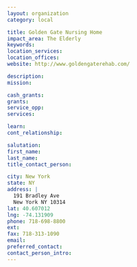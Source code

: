 ```yaml
---
layout: organization
category: local

title: Golden Gate Nursing Home
impact_area: The Elderly
keywords: 
location_services: 
location_offices: 
website: http://www.goldengaterehab.com/

description: 
mission: 

cash_grants: 
grants: 
service_opp: 
services: 

learn: 
cont_relationship: 

salutation: 
first_name: 
last_name: 
title_contact_person: 

city: New York
state: NY
address: |
  191 Bradley Ave  
  New York NY 10314
lat: 40.607012
lng: -74.131909
phone: 718-698-8800
ext: 
fax: 718-313-1090
email: 
preferred_contact: 
contact_person_intro: 
---
```

